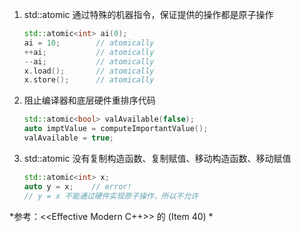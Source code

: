 1. std::atomic 通过特殊的机器指令，保证提供的操作都是原子操作
    ```c++
    std::atomic<int> ai(0);
    ai = 10;        // atomically
    ++ai;           // atomically
    --ai;           // atomically
    x.load();       // atomically
    x.store();      // atomically

1. 阻止编译器和底层硬件重排序代码
    ```c++
    std::atomic<bool> valAvailable(false);
    auto imptValue = computeImportantValue();
    valAvailable = true;

1. std::atomic 没有复制构造函数、复制赋值、移动构造函数、移动赋值
    ```c++
    std::atomic<int> x;
    auto y = x;    // error!
    // y = x 不能通过硬件实现原子操作，所以不允许


*参考：<<Effective Modern C++>> 的 (Item 40) *
